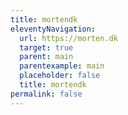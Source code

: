 ```yaml
---
title: mortendk
eleventyNavigation:
  url: https://morten.dk
  target: true
  parent: main
  parentexample: main
  placeholder: false
  title: mortendk
permalink: false
---
```

